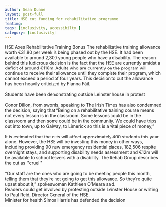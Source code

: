 ```yaml
---
author: Sean Dunne
layout: post-full
title: HSE cut funding for rehabilitative programme
featimg: 
tags: [inclusivity, accessibilty ]
category: [inclusivity]
---
```



HSE Axes Rehabilitative Training Bonus The rehabilitative training allowance worth €31.80 per week is being phased out by the HSE. It had been available to around 2,300 young people who have a disability. The reason behind this ludicrous decision is the fact that the HSE are currently amidst a deficit of around €116m. Adults who are currently on the program will continue to receive their allowance until they complete their program, which cannot exceed a period of four years. This decision to cut the allowance has been heavily criticized by Fianna Fáil.
<br/>
<br/>
Students have been demonstrating outside Leinster house in protest
<br/>
<br/>
Conor Dillon, from swords, speaking to The Irish Times has also condemned the decision, saying that “Being on a rehabilitative training course means not every lesson is in the classroom. Some lessons could be in the classroom and then some could be in the community. We could have trips out into town, up to Galway, to Limerick so this is a vital piece of money,”
<br/>
<br/>
It is estimated that the cuts will affect approximately 400 students this year alone. However, the HSE will be investing this money in other ways, including providing 90 new emergency residential places, 182,506 respite overnight stays, and supporting disability needs assessment and €12m will be available to school leavers with a disability. The Rehab Group describes the cut as ''cruel''
<br/>
<br/>
“Our staff are the ones who are going to be meeting people this month, telling them that they’re not going to get this allowance. So they’re quite upset about it,” spokeswoman Kathleen O’Meara said.
<br/>
Readers could get involved by protesting outside Leinster House or writing to Paul Reid, Director General of the HSE.
<br/>
Minister for health Simon Harris has defended the decision

